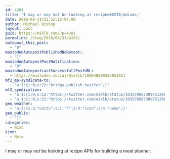 ```yaml
---
id: 4281
title: 'I may or may not be looking at recipe&#8230;&diams;'
date: 2018-08-31T21:52:12-04:00
author: Michael Bishop
layout: post
guid: https://miklb.com/?p=4281
permalink: /blog/2018/08/31/4281/
autopost_this_post:
  - "0"
mastodonAutopostPublishedNoRetoot:
  - "1"
mastodonAutopostPostNotification:
  - "0"
mastodonAutopostLastSuccessfullPostURL:
  - https://mastodon.social/@miklb/100648008586853621
mf2_mp-syndicate-to:
  - 'a:1:{i:0;s:22:"bridgy-publish_twitter";}'
mf2_syndication:
  - 'a:1:{i:0;s:52:"https://twitter.com/miklb/status/1035706873897512963";}'
  - 'a:1:{i:0;s:52:"https://twitter.com/miklb/status/1035706873897512963";}'
geo_weather:
  - 'a:2:{s:5:"units";s:1:"F";s:4:"icon";s:4:"none";}'
geo_public:
  - "1"
categories:
  - misc
kind:
  - Note
---
```

I may or may not be looking at recipe APIs for building a meal planner.